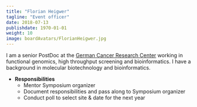 ```yaml
---
title: "Florian Heigwer"
tagline: "Event officer"
date: 2018-07-13
publishdate: 1970-01-01
weight: 10
image: boardAvatars/FlorianHeigwer.jpg
---
```


I am a senior PostDoc at the [German Cancer Research Center](https://www.dkfz.de/en/index.html) working in functional genomics, high throughput screening and bioinformatics.
I have a background in molecular biotechnology and bioinformatics.

- **Responsibilities**
  - Mentor Symposium organizer
  - Document responsibilities and pass along to Symposium organizer
  - Conduct poll to select site & date for the next year
